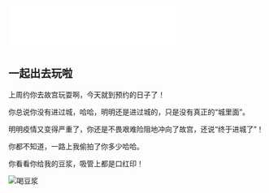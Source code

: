 <iframe frameborder="no" border="0" marginwidth="0" marginheight="0" width=330 height=86 src="//music.163.com/outchain/player?type=2&id=1808956359&auto=1&height=66"></iframe>

## 一起出去玩啦

上周约你去故宫玩耍啊，今天就到预约的日子了！

你总说你没有进过城，哈哈，明明还是进过城的，只是没有真正的“城里面”。

明明疫情又变得严重了，你还是不畏艰难险阻地冲向了故宫，还说“终于进城了”！

你都不知道，一路上我偷拍了你多少哈哈。

你看看你给我的豆浆，吸管上都是口红印！

![喝豆浆](./pics/20211114222626.jpg)